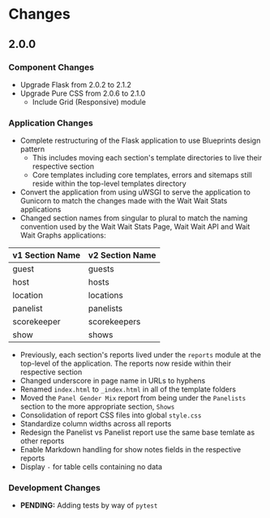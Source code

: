 # Changes

## 2.0.0

### Component Changes

- Upgrade Flask from 2.0.2 to 2.1.2
- Upgrade Pure CSS from 2.0.6 to 2.1.0
  - Include Grid (Responsive) module

### Application Changes

- Complete restructuring of the Flask application to use Blueprints design
  pattern
  - This includes moving each section's template directories to live their
    respective section
  - Core templates including core templates, errors and sitemaps still reside
    within the top-level templates directory
- Convert the application from using uWSGI to serve the application to
  Gunicorn to match the changes made with the Wait Wait Stats applications
- Changed section names from singular to plural to match the naming convention
  used by the Wait Wait Stats Page, Wait Wait API and Wait Wait Graphs
  applications:

| v1 Section Name | v2 Section Name |
|-----------------|-----------------|
| guest           | guests          |
| host            | hosts           |
| location        | locations       |
| panelist        | panelists       |
| scorekeeper     | scorekeepers    |
| show            | shows           |

- Previously, each section's reports lived under the `reports` module at the
  top-level of the application. The reports now reside within their respective
  section
- Changed underscore in page name in URLs to hyphens
- Renamed `index.html` to `_index.html` in all of the template folders
- Moved the `Panel Gender Mix` report from being under the `Panelists` section
  to the more appropriate section, `Shows`
- Consolidation of report CSS files into global `style.css`
- Standardize column widths across all reports
- Redesign the Panelist vs Panelist report use the same base temlate as other
  reports
- Enable Markdown handling for show notes fields in the respective reports
- Display `-` for table cells containing no data

### Development Changes

- **PENDING:** Adding tests by way of `pytest`
